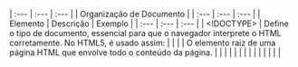 |	:---	|	:---	|	:---	|
|	Organização de Documento					|
|	:---	|	:---	|	:---	|
|	Elemento	|	Descrição	|	Exemplo	|
|	:---	|	:---	|	:---	|
|	<!DOCTYPE>	|	Define o tipo de documento, essencial para que o navegador interprete o HTML corretamente. No HTML5, é usado assim:	|	<!DOCTYPE html>	|
|	<html>	|	O elemento raiz de uma página HTML que envolve todo o conteúdo da página.	|	<!DOCTYPE html>	|
|	 	|	 	|	<html lang="pt-BR">	|
|	 	|	 	|	  <!-- Conteúdo da página HTML aqui -->	|
|	 	|	 	|	</html>	|
